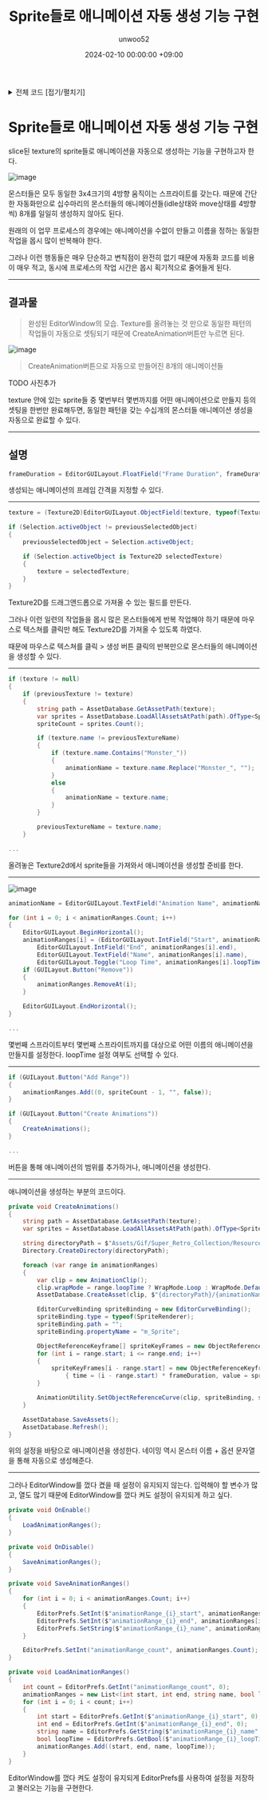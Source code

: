 ﻿---
title: Sprite들로 애니메이션 자동 생성 기능 구현
author: unwoo52
date: 2024-02-10 00:00:00 +09:00
categories: [Project, JRPG-FPS, CodeDetail]
tags: [Unity, ScriptableObject, Automatize, Project2D3D, Factory]
---

<details>
<summary>전체 코드 [접기/펼치기]</summary>
<div markdown="1">

```csharp
using System.Collections.Generic;
using System.IO;
using System.Linq;
using UnityEditor;
using UnityEngine;

public class AnimationFactory : EditorWindow
{
    private Texture2D texture;
    private string animationName;

    private List<(int start, int end, string name, bool loopTime)> animationRanges =
        new();

    private int spriteCount;
    private string previousTextureName;
    private float frameDuration = 0.1f; // Add this line
    private Object previousSelectedObject;

    [MenuItem("Window/AnimationFactory")]
    public static void ShowWindow()
    {
        GetWindow<AnimationFactory>("Animation Factory");
    }

    private void OnGUI()
    {
        GUILayout.Label("Drag and drop a Texture2D", EditorStyles.boldLabel);

        frameDuration = EditorGUILayout.FloatField("Frame Duration", frameDuration);

        var previousTexture = texture;
        texture = (Texture2D)EditorGUILayout.ObjectField(texture, typeof(Texture2D), true);
        if (Selection.activeObject != previousSelectedObject)
        {
            previousSelectedObject = Selection.activeObject;

            if (Selection.activeObject is Texture2D selectedTexture)
            {
                texture = selectedTexture;
            }
        }

        if (texture != null)
        {
            if (previousTexture != texture)
            {
                string path = AssetDatabase.GetAssetPath(texture);
                var sprites = AssetDatabase.LoadAllAssetsAtPath(path).OfType<Sprite>();
                spriteCount = sprites.Count();

                if (texture.name != previousTextureName)
                {
                    if (texture.name.Contains("Monster_"))
                    {
                        animationName = texture.name.Replace("Monster_", "");
                    }
                    else
                    {
                        animationName = texture.name;
                    }
                }

                previousTextureName = texture.name;
            }

            animationName = EditorGUILayout.TextField("Animation Name", animationName);

            for (int i = 0; i < animationRanges.Count; i++)
            {
                EditorGUILayout.BeginHorizontal();
                animationRanges[i] = (EditorGUILayout.IntField("Start", animationRanges[i].start),
                    EditorGUILayout.IntField("End", animationRanges[i].end),
                    EditorGUILayout.TextField("Name", animationRanges[i].name),
                    EditorGUILayout.Toggle("Loop Time", animationRanges[i].loopTime));
                if (GUILayout.Button("Remove"))
                {
                    animationRanges.RemoveAt(i);
                }

                EditorGUILayout.EndHorizontal();
            }

            if (GUILayout.Button("Add Range"))
            {
                animationRanges.Add((0, spriteCount - 1, "", false));
            }

            if (GUILayout.Button("Create Animations"))
            {
                CreateAnimations();
            }
        }
    }

    private void CreateAnimations()
    {
        string path = AssetDatabase.GetAssetPath(texture);
        var sprites = AssetDatabase.LoadAllAssetsAtPath(path).OfType<Sprite>().ToArray();

        string directoryPath = $"Assets/Gif/Super_Retro_Collection/Resources/Characters/Animations/{animationName}";
        Directory.CreateDirectory(directoryPath);

        foreach (var range in animationRanges)
        {
            var clip = new AnimationClip();
            clip.wrapMode = range.loopTime ? WrapMode.Loop : WrapMode.Default;
            AssetDatabase.CreateAsset(clip, $"{directoryPath}/{animationName}_{range.name}.anim");

            EditorCurveBinding spriteBinding = new EditorCurveBinding();
            spriteBinding.type = typeof(SpriteRenderer);
            spriteBinding.path = "";
            spriteBinding.propertyName = "m_Sprite";

            ObjectReferenceKeyframe[] spriteKeyFrames = new ObjectReferenceKeyframe[range.end - range.start + 1];
            for (int i = range.start; i <= range.end; i++)
            {
                spriteKeyFrames[i - range.start] = new ObjectReferenceKeyframe
                    { time = (i - range.start) * frameDuration, value = sprites[i] }; // Modify this line
            }

            AnimationUtility.SetObjectReferenceCurve(clip, spriteBinding, spriteKeyFrames);
        }

        AssetDatabase.SaveAssets();
        AssetDatabase.Refresh();
    }

    private void OnEnable()
    {
        LoadAnimationRanges();
    }

    private void OnDisable()
    {
        SaveAnimationRanges();
    }

    private void SaveAnimationRanges()
    {
        for (int i = 0; i < animationRanges.Count; i++)
        {
            EditorPrefs.SetInt($"animationRange_{i}_start", animationRanges[i].start);
            EditorPrefs.SetInt($"animationRange_{i}_end", animationRanges[i].end);
            EditorPrefs.SetString($"animationRange_{i}_name", animationRanges[i].name);
        }

        EditorPrefs.SetInt("animationRange_count", animationRanges.Count);
    }

    private void LoadAnimationRanges()
    {
        int count = EditorPrefs.GetInt("animationRange_count", 0);
        animationRanges = new List<(int start, int end, string name, bool loopTime)>(count);
        for (int i = 0; i < count; i++)
        {
            int start = EditorPrefs.GetInt($"animationRange_{i}_start", 0);
            int end = EditorPrefs.GetInt($"animationRange_{i}_end", 0);
            string name = EditorPrefs.GetString($"animationRange_{i}_name", "");
            bool loopTime = EditorPrefs.GetBool($"animationRange_{i}_loopTime", false);
            animationRanges.Add((start, end, name, loopTime));
        }
    }
}
```

</div>
</details>

# Sprite들로 애니메이션 자동 생성 기능 구현

slice된 texture의 sprite들로 애니메이션을 자동으로 생성하는 기능을 구현하고자 한다.

![image](https://github.com/unwoo52/unwoo52.github.io/assets/73688472/1894ba68-532d-4e96-9ca6-c322385ea833)

몬스터들은 모두 동일한 3x4크기의 4방향 움직이는 스프라이트를 갖는다. 때문에 간단한 자동화만으로 십수마리의 몬스터들의
애니메이션들(idle상태와 move상태를 4방향씩) 8개를 일일히 생성하지 않아도 된다.

원래의 이 업무 프로세스의 경우에는 애니메이션을 수없이 만들고 이름을 정하는 동일한 작업을 몹시 많이 반복해야 한다.

그러나 이런 행동들은 매우 단순하고 변칙점이 완전히 없기 때문에 자동화 코드를 비용이 매우 적고, 동시에 프로세스의 작업 시간은
몹시 획기적으로 줄어들게 된다.


---

## 결과물

> 완성된 EditorWindow의 모습. Texture를 올려놓는 것 만으로 동일한 패턴의 작업들이 자동으로 셋팅되기 때문에 CreateAnimation버튼만 누르면 된다.

![image](https://github.com/unwoo52/unwoo52.github.io/assets/73688472/d17435b0-253b-4e12-b666-b6780a15ac4b)

> CreateAnimation버튼으로 자동으로 만들어진 8개의 애니메이션들

TODO 사진추가

texture 안에 있는 sprite들 중 몇번부터 몇번까지를 어떤 애니메이션으로 만들지 등의 셋팅을 한번만 완료해두면, 동일한 패턴을 갖는 수십개의 몬스터들 애니메이션 생성을 자동으로 완료할 수 있다.

---

## 설명

```csharp
frameDuration = EditorGUILayout.FloatField("Frame Duration", frameDuration);
```

생성되는 애니메이션의 프레임 간격을 지정할 수 있다.

---

```csharp
texture = (Texture2D)EditorGUILayout.ObjectField(texture, typeof(Texture2D), true);

if (Selection.activeObject != previousSelectedObject)
{
    previousSelectedObject = Selection.activeObject;

    if (Selection.activeObject is Texture2D selectedTexture)
    {
        texture = selectedTexture;
    }
}
```

Texture2D를 드래그앤드롭으로 가져올 수 있는 필드를 만든다.

그러나 이런 일련의 작업들을 몹시 많은 몬스터들에게 반복 작업해야 하기 때문에 마우스로 텍스쳐를 클릭만 해도
Texture2D를 가져올 수 있도록 하였다.

때문에 마우스로 텍스쳐를 클릭 > 생성 버튼 클릭의 반복만으로 몬스터들의 애니메이션을 생성할 수 있다.

---

```csharp
if (texture != null)
{
    if (previousTexture != texture)
    {
        string path = AssetDatabase.GetAssetPath(texture);
        var sprites = AssetDatabase.LoadAllAssetsAtPath(path).OfType<Sprite>();
        spriteCount = sprites.Count();

        if (texture.name != previousTextureName)
        {
            if (texture.name.Contains("Monster_"))
            {
                animationName = texture.name.Replace("Monster_", "");
            }
            else
            {
                animationName = texture.name;
            }
        }

        previousTextureName = texture.name;
    }

...
```

올려놓은 Texture2d에서 sprite들을 가져와서 애니메이션을 생성할 준비를 한다.

---

![image](https://github.com/unwoo52/unwoo52.github.io/assets/73688472/d17435b0-253b-4e12-b666-b6780a15ac4b)

```csharp
animationName = EditorGUILayout.TextField("Animation Name", animationName);

for (int i = 0; i < animationRanges.Count; i++)
{
    EditorGUILayout.BeginHorizontal();
    animationRanges[i] = (EditorGUILayout.IntField("Start", animationRanges[i].start),
        EditorGUILayout.IntField("End", animationRanges[i].end),
        EditorGUILayout.TextField("Name", animationRanges[i].name),
        EditorGUILayout.Toggle("Loop Time", animationRanges[i].loopTime));
    if (GUILayout.Button("Remove"))
    {
        animationRanges.RemoveAt(i);
    }

    EditorGUILayout.EndHorizontal();
}

...
```

몇번째 스프라이트부터 몇번째 스프라이트까지를 대상으로 어떤 이름의 애니메이션을 만들지를 설정한다. loopTime 설정 여부도 선택할 수 있다.

---

```csharp
if (GUILayout.Button("Add Range"))
{
    animationRanges.Add((0, spriteCount - 1, "", false));
}

if (GUILayout.Button("Create Animations"))
{
    CreateAnimations();
}

...
```

버튼을 통해 애니메이션의 범위를 추가하거나, 애니메이션을 생성한다.

---

애니메이션을 생성하는 부분의 코드이다.

```csharp
private void CreateAnimations()
{
    string path = AssetDatabase.GetAssetPath(texture);
    var sprites = AssetDatabase.LoadAllAssetsAtPath(path).OfType<Sprite>().ToArray();

    string directoryPath = $"Assets/Gif/Super_Retro_Collection/Resources/Characters/Animations/{animationName}";
    Directory.CreateDirectory(directoryPath);

    foreach (var range in animationRanges)
    {
        var clip = new AnimationClip();
        clip.wrapMode = range.loopTime ? WrapMode.Loop : WrapMode.Default;
        AssetDatabase.CreateAsset(clip, $"{directoryPath}/{animationName}_{range.name}.anim");

        EditorCurveBinding spriteBinding = new EditorCurveBinding();
        spriteBinding.type = typeof(SpriteRenderer);
        spriteBinding.path = "";
        spriteBinding.propertyName = "m_Sprite";

        ObjectReferenceKeyframe[] spriteKeyFrames = new ObjectReferenceKeyframe[range.end - range.start + 1];
        for (int i = range.start; i <= range.end; i++)
        {
            spriteKeyFrames[i - range.start] = new ObjectReferenceKeyframe
                { time = (i - range.start) * frameDuration, value = sprites[i] }; // Modify this line
        }

        AnimationUtility.SetObjectReferenceCurve(clip, spriteBinding, spriteKeyFrames);
    }

    AssetDatabase.SaveAssets();
    AssetDatabase.Refresh();
}
```

위의 설정을 바탕으로 애니메이션을 생성한다. 네이밍 역시 몬스터 이름 + 옵션 문자열을 통해 자동으로 생성해준다.

---

그러나 EditorWindow를 껐다 켰을 때 설정이 유지되지 않는다. 입력해야 할 변수가 많고, 열도 많기 때문에
EditorWindow를 껐다 켜도 설정이 유지되게 하고 싶다.

```csharp
private void OnEnable()
{
    LoadAnimationRanges();
}

private void OnDisable()
{
    SaveAnimationRanges();
}

private void SaveAnimationRanges()
{
    for (int i = 0; i < animationRanges.Count; i++)
    {
        EditorPrefs.SetInt($"animationRange_{i}_start", animationRanges[i].start);
        EditorPrefs.SetInt($"animationRange_{i}_end", animationRanges[i].end);
        EditorPrefs.SetString($"animationRange_{i}_name", animationRanges[i].name);
    }

    EditorPrefs.SetInt("animationRange_count", animationRanges.Count);
}

private void LoadAnimationRanges()
{
    int count = EditorPrefs.GetInt("animationRange_count", 0);
    animationRanges = new List<(int start, int end, string name, bool loopTime)>(count);
    for (int i = 0; i < count; i++)
    {
        int start = EditorPrefs.GetInt($"animationRange_{i}_start", 0);
        int end = EditorPrefs.GetInt($"animationRange_{i}_end", 0);
        string name = EditorPrefs.GetString($"animationRange_{i}_name", "");
        bool loopTime = EditorPrefs.GetBool($"animationRange_{i}_loopTime", false);
        animationRanges.Add((start, end, name, loopTime));
    }
}
```

EditorWindow를 껐다 켜도 설정이 유지되게 EditorPrefs를 사용하여 설정을 저장하고 불러오는 기능을 구현한다.
